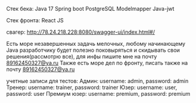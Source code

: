 Стек бека:
  Java 17
  Spring boot
  PostgreSQL
  Modelmapper
  Java-jwt

Стек фронта:
  React JS

свагер: http://78.24.218.228:8080/swagger-ui/index.html#/

Есть море незавершенных задачь мелочных, любому начинающему Java разработчику будет полезно поковыряться и скидывать свои решения(рассмотрю все), для инфы пишите мне на почту 89162450327@ya.ru
Также есть море дел по фронту, писать также на почту 89162450327@ya.ru

учетные записи для тестов:
Админ: username: admin, password: admin
Тренер: username: trainer, password: trainer
Юзер: username: user, password: user
Премиум юзер: username: premium, password: premium
